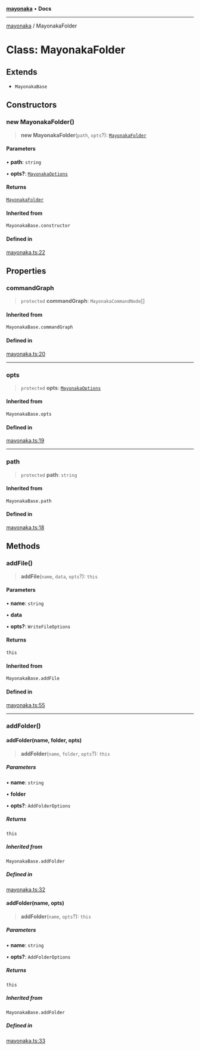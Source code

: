 [**mayonaka**](README.md) • **Docs**

***

[mayonaka](README.md) / MayonakaFolder

# Class: MayonakaFolder

## Extends

- `MayonakaBase`

## Constructors

### new MayonakaFolder()

> **new MayonakaFolder**(`path`, `opts`?): [`MayonakaFolder`](Class.MayonakaFolder.md)

#### Parameters

• **path**: `string`

• **opts?**: [`MayonakaOptions`](TypeAlias.MayonakaOptions.md)

#### Returns

[`MayonakaFolder`](Class.MayonakaFolder.md)

#### Inherited from

`MayonakaBase.constructor`

#### Defined in

[mayonaka.ts:22](https://github.com/ragrag/mayonaka/blob/c788b6d4c70dc8aa789cfccae1992741260b54a3/src/mayonaka.ts#L22)

## Properties

### commandGraph

> `protected` **commandGraph**: `MayonakaCommandNode`[]

#### Inherited from

`MayonakaBase.commandGraph`

#### Defined in

[mayonaka.ts:20](https://github.com/ragrag/mayonaka/blob/c788b6d4c70dc8aa789cfccae1992741260b54a3/src/mayonaka.ts#L20)

***

### opts

> `protected` **opts**: [`MayonakaOptions`](TypeAlias.MayonakaOptions.md)

#### Inherited from

`MayonakaBase.opts`

#### Defined in

[mayonaka.ts:19](https://github.com/ragrag/mayonaka/blob/c788b6d4c70dc8aa789cfccae1992741260b54a3/src/mayonaka.ts#L19)

***

### path

> `protected` **path**: `string`

#### Inherited from

`MayonakaBase.path`

#### Defined in

[mayonaka.ts:18](https://github.com/ragrag/mayonaka/blob/c788b6d4c70dc8aa789cfccae1992741260b54a3/src/mayonaka.ts#L18)

## Methods

### addFile()

> **addFile**(`name`, `data`, `opts`?): `this`

#### Parameters

• **name**: `string`

• **data**

• **opts?**: `WriteFileOptions`

#### Returns

`this`

#### Inherited from

`MayonakaBase.addFile`

#### Defined in

[mayonaka.ts:55](https://github.com/ragrag/mayonaka/blob/c788b6d4c70dc8aa789cfccae1992741260b54a3/src/mayonaka.ts#L55)

***

### addFolder()

#### addFolder(name, folder, opts)

> **addFolder**(`name`, `folder`, `opts`?): `this`

##### Parameters

• **name**: `string`

• **folder**

• **opts?**: `AddFolderOptions`

##### Returns

`this`

##### Inherited from

`MayonakaBase.addFolder`

##### Defined in

[mayonaka.ts:32](https://github.com/ragrag/mayonaka/blob/c788b6d4c70dc8aa789cfccae1992741260b54a3/src/mayonaka.ts#L32)

#### addFolder(name, opts)

> **addFolder**(`name`, `opts`?): `this`

##### Parameters

• **name**: `string`

• **opts?**: `AddFolderOptions`

##### Returns

`this`

##### Inherited from

`MayonakaBase.addFolder`

##### Defined in

[mayonaka.ts:33](https://github.com/ragrag/mayonaka/blob/c788b6d4c70dc8aa789cfccae1992741260b54a3/src/mayonaka.ts#L33)
